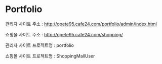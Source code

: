 # Portfolio

관리자 사이트 주소 : http://opete95.cafe24.com/portfolio/admin/index.html 


쇼핑몰 사이트 주소 : http://opete95.cafe24.com/shopping/

관리자 사이트 프로젝트명 : portfolio


쇼핑몰 사이트 프로젝트명 : ShoppingMallUser
